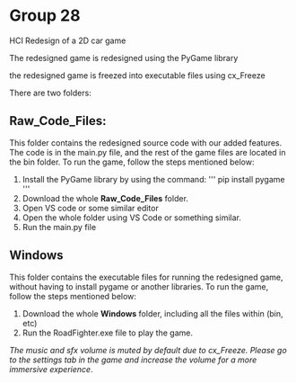 # **Group 28**

HCI Redesign of a 2D car game

The redesigned game is redesigned using the PyGame library

the redesigned game is freezed into executable files using cx_Freeze

There are two folders:

## **Raw_Code_Files:** 
This folder contains the redesigned source code with our added features. The code is in the main.py file, and the rest of the game files are located in the bin folder. To run the game, follow the steps mentioned below:

1. Install the PyGame library by using the command:
'''
pip install pygame
'''
2. Download the whole **Raw_Code_Files** folder.
3. Open VS code or some similar editor
4. Open the whole folder using VS Code or something similar.
5. Run the main.py file

## **Windows**
This folder contains the executable files for running the redesigned game, without having to install pygame or another libraries.
To run the game, follow the steps mentioned below:

1. Download the whole **Windows** folder, including all the files within (bin, etc)
2. Run the RoadFighter.exe file to play the game.

*The music and sfx volume is muted by default due to cx_Freeze. Please go to the settings tab in the game and increase the volume for a more immersive experience*.


